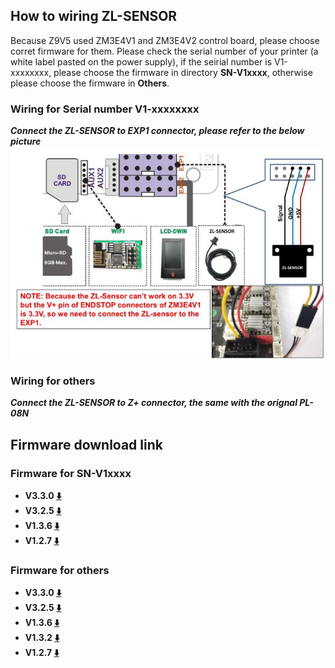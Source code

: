 ﻿## How to wiring ZL-SENSOR
Because Z9V5 used ZM3E4V1 and ZM3E4V2 control board, please choose corret firmware for them. Please check the serial number of your printer (a white label pasted on the power supply), if the seirial number is V1-xxxxxxxx, please choose the firmware in directory **SN-V1xxxx**, otherwise please choose the firmware in **Others**.
### Wiring for Serial number V1-xxxxxxxx
***Connect the ZL-SENSOR to EXP1 connector, please refer to the below picture***
![ZL SENSOR Wiring](./SN-V1xxxx/Wiring.jpg)
### Wiring for others
***Connect the ZL-SENSOR to Z+ connector, the same with the orignal PL-08N***

## Firmware download link
### Firmware for SN-V1xxxx
- **V3.3.0 [:arrow_down:](./SN-V1xxxx/Z9V5Pro_V1XXX_ZLSENSOR_V3_3_0.zip)**
- **V3.2.5 [:arrow_down:](./SN-V1xxxx/Z9V5Pro_V1XXX_ZLSENSOR_V3_2_5.zip)**
- **V1.3.6 [:arrow_down:](./SN-V1xxxx/Z9V5Pro_V1XXX_ZLSENSOR_V1_3_6.zip)**
- **V1.2.7 [:arrow_down:](./SN-V1xxxx/Z9V5Pro_V1XXX_ZLSENSOR_V1_2_7.zip)**
### Firmware for others
- **V3.3.0 [:arrow_down:](./Others/Z9V5Pro_ZLSENSOR_V3_3_0.zip)**
- **V3.2.5 [:arrow_down:](./Others/Z9V5Pro_ZLSENSOR_V3_2_5.zip)**
- **V1.3.6 [:arrow_down:](./Others/Z9V5Pro_ZLSENSOR_V1_3_6.zip)**
- **V1.3.2 [:arrow_down:](./Others/Z9V5Pro_ZLSENSOR_V1_3_2.zip)**
- **V1.2.7 [:arrow_down:](./Others/Z9V5Pro_ZLSENSOR_V1_2_7.zip)**








